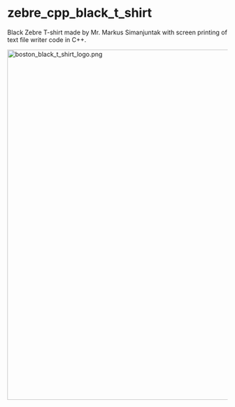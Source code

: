 # zebre_cpp_black_t_shirt
Black Zebre T-shirt made by Mr. Markus Simanjuntak
with screen printing of text file writer code in C++.

<img src="https://raw.githubusercontent.com/bostonsinaga/zebre_cpp_black_t_shirt/main/res/boston_black_t_shirt_logo.png" alt="boston_black_t_shirt_logo.png" width="800"/>
